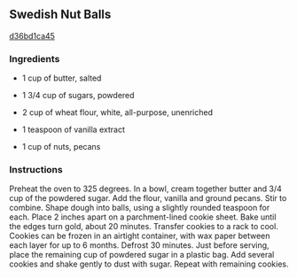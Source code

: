 ## Swedish Nut Balls

[d36bd1ca45](http://cooking.nytimes.com/recipes/1214)

### Ingredients

 - 1 cup of butter, salted

 - 1 3/4 cup of sugars, powdered

 - 2 cup of wheat flour, white, all-purpose, unenriched

 - 1 teaspoon of vanilla extract

 - 1 cup of nuts, pecans

### Instructions

Preheat the oven to 325 degrees. In a bowl, cream together butter and 3/4 cup of the powdered sugar. Add the flour, vanilla and ground pecans. Stir to combine. Shape dough into balls, using a slightly rounded teaspoon for each. Place 2 inches apart on a parchment-lined cookie sheet. Bake until the edges turn gold, about 20 minutes. Transfer cookies to a rack to cool. Cookies can be frozen in an airtight container, with wax paper between each layer for up to 6 months. Defrost 30 minutes. Just before serving, place the remaining cup of powdered sugar in a plastic bag. Add several cookies and shake gently to dust with sugar. Repeat with remaining cookies.